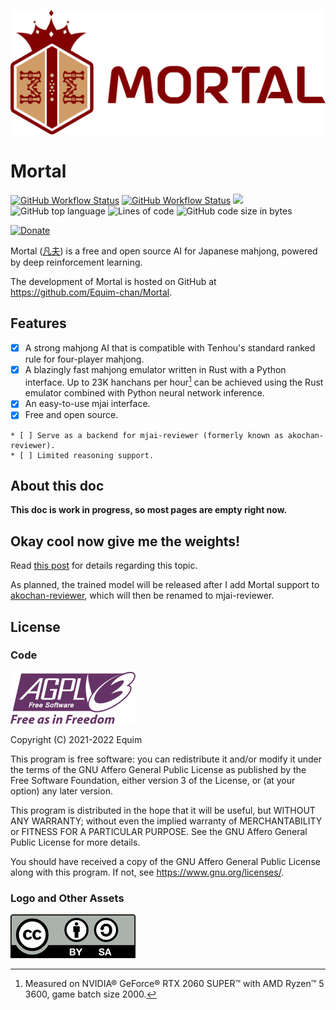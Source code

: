 <p align="center">
  <img src="assets/logo.png"/>
</p>

# Mortal

[![GitHub Workflow Status](https://img.shields.io/github/workflow/status/Equim-chan/Mortal/build-libriichi?label=libriichi)](https://github.com/Equim-chan/Mortal/actions)
[![GitHub Workflow Status](https://img.shields.io/github/workflow/status/Equim-chan/Mortal/deploy-docs?label=docs)](https://mortal.ekyu.moe)
[![](https://img.shields.io/github/license/Equim-chan/Mortal)](https://github.com/Equim-chan/Mortal/blob/main/LICENSE)
![GitHub top language](https://img.shields.io/github/languages/top/Equim-chan/Mortal)
![Lines of code](https://img.shields.io/tokei/lines/github/Equim-chan/Mortal)
![GitHub code size in bytes](https://img.shields.io/github/languages/code-size/Equim-chan/Mortal)

[![Donate](https://img.shields.io/badge/Donate-%E2%9D%A4%EF%B8%8F-blue?style=social)](donate.md)

Mortal ([凡夫](https://www.mdbg.net/chinese/dictionary?wdqb=%E5%87%A1%E5%A4%AB)) is a free and open source AI for Japanese mahjong, powered by deep reinforcement learning.

The development of Mortal is hosted on GitHub at <https://github.com/Equim-chan/Mortal>.

## Features
* [x] A strong mahjong AI that is compatible with Tenhou's standard ranked rule for four-player mahjong.
* [x] A blazingly fast mahjong emulator written in Rust with a Python interface. Up to 23K hanchans per hour[^env] can be achieved using the Rust emulator combined with Python neural network inference.
* [x] An easy-to-use mjai interface.
* [x] Free and open source.

```admonish note "WIP features"
* [ ] Serve as a backend for mjai-reviewer (formerly known as akochan-reviewer).
* [ ] Limited reasoning support.
```

## About this doc
**This doc is work in progress, so most pages are empty right now.**

## Okay cool now give me the weights!
Read [this post](https://gist.github.com/Equim-chan/cf3f01735d5d98f1e7be02e94b288c56) for details regarding this topic.

As planned, the trained model will be released after I add Mortal support to [akochan-reviewer](https://github.com/Equim-chan/akochan-reviewer), which will then be renamed to mjai-reviewer.

## License
### Code
[![AGPL-3.0-or-later](assets/agpl.png)](https://github.com/Equim-chan/Mortal/blob/main/LICENSE)

Copyright (C) 2021-2022 Equim

This program is free software: you can redistribute it and/or modify it under the terms of the GNU Affero General Public License as published by the Free Software Foundation, either version 3 of the License, or (at your option) any later version.

This program is distributed in the hope that it will be useful, but WITHOUT ANY WARRANTY; without even the implied warranty of MERCHANTABILITY or FITNESS FOR A PARTICULAR PURPOSE. See the GNU Affero General Public License for more details.

You should have received a copy of the GNU Affero General Public License along with this program. If not, see <https://www.gnu.org/licenses/>.

### Logo and Other Assets
[![CC BY-SA 4.0](assets/by-sa.png)](https://creativecommons.org/licenses/by-sa/4.0/)

[^env]: Measured on NVIDIA® GeForce® RTX 2060 SUPER™ with AMD Ryzen™ 5 3600, game batch size 2000.
